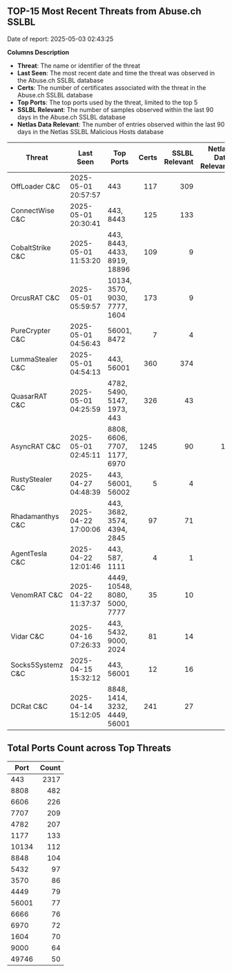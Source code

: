 ## TOP-15 Most Recent Threats from Abuse.ch SSLBL
Date of report: 2025-05-03 02:43:25

**Columns Description**
- **Threat**: The name or identifier of the threat
- **Last Seen**: The most recent date and time the threat was observed in the Abuse.ch SSLBL database
- **Certs**: The number of certificates associated with the threat in the Abuse.ch SSLBL database
- **Top Ports**: The top ports used by the threat, limited to the top 5
- **SSLBL Relevant**: The number of samples observed within the last 90 days in the Abuse.ch SSLBL database
- **Netlas Data Relevant**: The number of entries observed within the last 90 days in the Netlas SSLBL Malicious Hosts database



| Threat                     | Last Seen           | Top Ports          | Certs        | SSLBL Relevant   | Netlas Data Relevant  |
|----------------------------|---------------------|--------------------|-------------:|-----------------:|----------------------:|
| OffLoader C&C              | 2025-05-01 20:57:57 | 443 | 117 | 309 | 0 |
| ConnectWise C&C            | 2025-05-01 20:30:41 | 443, 8443 | 125 | 133 | 3 |
| CobaltStrike C&C           | 2025-05-01 11:53:20 | 443, 8443, 4433, 8919, 18896 | 109 | 9 | 3 |
| OrcusRAT C&C               | 2025-05-01 05:59:57 | 10134, 3570, 9030, 7777, 1604 | 173 | 9 | 0 |
| PureCrypter C&C            | 2025-05-01 04:56:43 | 56001, 8472 | 7 | 4 | 0 |
| LummaStealer C&C           | 2025-05-01 04:54:13 | 443, 56001 | 360 | 374 | 0 |
| QuasarRAT C&C              | 2025-05-01 04:25:59 | 4782, 5490, 5147, 1973, 443 | 326 | 43 | 2 |
| AsyncRAT C&C               | 2025-05-01 02:45:11 | 8808, 6606, 7707, 1177, 6970 | 1245 | 90 | 18 |
| RustyStealer C&C           | 2025-04-27 04:48:39 | 443, 56001, 56002 | 5 | 4 | 1 |
| Rhadamanthys C&C           | 2025-04-22 17:00:06 | 443, 3682, 3574, 4394, 2845 | 97 | 71 | 4 |
| AgentTesla C&C             | 2025-04-22 12:01:46 | 443, 587, 1111 | 4 | 1 | 1 |
| VenomRAT C&C               | 2025-04-22 11:37:37 | 4449, 10548, 8080, 5000, 7777 | 35 | 10 | 2 |
| Vidar C&C                  | 2025-04-16 07:26:33 | 443, 5432, 9000, 2024 | 81 | 14 | 6 |
| Socks5Systemz C&C          | 2025-04-15 15:32:12 | 443, 56001 | 12 | 16 | 8 |
| DCRat C&C                  | 2025-04-14 15:12:05 | 8848, 1414, 3232, 4449, 56001 | 241 | 27 | 0 |

## Total Ports Count across Top Threats
| Port       | Count      |
|------------|-----------:|
| 443 | 2317 |
| 8808 | 482 |
| 6606 | 226 |
| 7707 | 209 |
| 4782 | 207 |
| 1177 | 133 |
| 10134 | 112 |
| 8848 | 104 |
| 5432 | 97 |
| 3570 | 86 |
| 4449 | 79 |
| 56001 | 77 |
| 6666 | 76 |
| 6970 | 72 |
| 1604 | 70 |
| 9000 | 64 |
| 49746 | 50 |